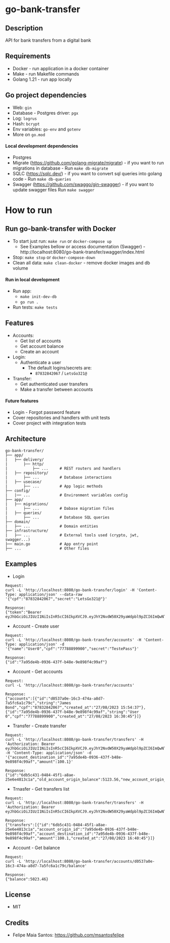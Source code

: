 # go-bank-transfer

## Description
API for bank transfers from a digital bank

## Requirements
- Docker - run application in a docker container
- Make - run Makefile commands
- Golang 1.21 - run app locally

## Go project dependencies
- Web: `gin`
- Database - Postgres driver: `pgx`
- Log: `logrus`
- Hash: `bcrypt`
- Env variables: `go-env` and `gotenv`
- More on `go.mod`

#### Local development dependencies
- Postgres
- Migrate (https://github.com/golang-migrate/migrate) - if you want to run migrations in database - Run `make db-migrate`
- SQLC (https://sqlc.dev/) - if you want to convert sql queries into golang code - Run `make db-queries`
- Swagger (https://github.com/swaggo/gin-swagger) - if you want to update swagger files Run `make swagger`

# How to run
## Run go-bank-transfer with Docker
- To start just run: `make run` or `docker-compose up`
    - See Examples bellow or access documentation (Swagger) - http://localhost:8080/go-bank-transfer/swagger/index.html
- Stop: `make stop` or `docker-compose-down`
- Clean all data: `make clean-docker` - remove docker images and db volume

#### Run in local development
- Run app:
    - `make init-dev-db`
    - `go run .`
- Run tests: `make tests`

## Features
- Accounts:
    - Get list of accounts
    - Get account balance
    - Create an account
- Login:
    - Authenticate a user
        - The default logins/secrets are:
            - `87832842067` / `LetsGo321@`
- Transfer:
    - Get authenticated user transfers
    - Make a transfer between accounts

#### Future features
- Login - Forgot password feature
- Cover repositories and handlers with unit tests
- Cover project with integration tests

## Architecture
```
go-bank-transfer/
├── app/
|   ├── delivery/
|       ├── http/
|           ├── ...     # REST routers and handlers
|   ├── repository/
|       ├── ...         # Database interactions
|   ├── usecase/    
|       ├── ...         # App logic methods
├── config/
|   |── ...             # Environment variables config
├── app/
|   ├── migrations/
|       ├── ...         # Dabase migration files
|   ├── queries/
|       ├── ...         # Database SQL queries
├── domain/
|   ├── ...             # Domain entities
├── infrastructure/
|   ├── ...             # External tools used (crypto, jwt, swagger...)
├── main.go             # App entry point
├── ...                 # Other files
```

## Examples
- Login
```
Request:
curl -L 'http://localhost:8080/go-bank-transfer/login' -H 'Content-Type: application/json' --data-raw '{"cpf":"87832842067","secret":"LetsGo321@"}'

Response:
{"token":"Bearer eyJhbGciOiJIUzI1NiIsInR5cCI6IkpXVCJ9.eyJhY2NvdW50X29yaWdpbl9pZCI6ImQwNTM3YTBlLTE2YzMtNDc0YS1hOGQ3LTdhNWZjNmExYzc5YyIsImV4cCI6MTY5MzE1NzkwNn0.NygThhB0G5jhjoRjn4yV3r_DmQfHakpxF6x4f_dxVZ0"}
```

- Account - Create user
```
Request: 
curl -L 'http://localhost:8080/go-bank-transfer/accounts' -H 'Content-Type: application/json' -d '{"name":"User0","cpf":"77788899900","secret":"TestePass"}'

Response:
{"id":"7a95de4b-0936-437f-b48e-9e898f4c99af"}
```

- Account - Get accounts
```
Request:
curl -L 'http://localhost:8080/go-bank-transfer/accounts'

Response:
{"accounts":[{"id":"d0537a0e-16c3-474a-a8d7-7a5fc6a1c79c","string":"James Bond","cpf":"87832842067","created_at":"27/08/2023 15:54:37"},{"id":"7a95de4b-0936-437f-b48e-9e898f4c99af","string":"User 0","cpf":"77788899900","created_at":"27/08/2023 16:30:45"}]}
```

- Transfer - Create transfer
```
Request:
curl -L 'http://localhost:8080/go-bank-transfer/transfers' -H 'Authorization: Bearer eyJhbGciOiJIUzI1NiIsInR5cCI6IkpXVCJ9.eyJhY2NvdW50X29yaWdpbl9pZCI6ImQwNTM3YTBlLTE2YzMtNDc0YS1hOGQ3LTdhNWZjNmExYzc5YyIsImV4cCI6MTY5MzE1NzkwNn0.NygThhB0G5jhjoRjn4yV3r_DmQfHakpxF6x4f_dxVZ0' -H 'Content-Type: application/json' -d '{"account_destination_id":"7a95de4b-0936-437f-b48e-9e898f4c99af","amount":100.1}'

Response:
{"id":"6db5c431-0484-45f1-a8ae-25e6e4813c1a","old_account_origin_balance":5123.56,"new_account_origin_balance":5023.46,"old_account_destination_balance":5123.56,"new_account_destination_balance":5223.66}
```

- Trnasfer - Get transfers list
```
Request:
curl -L 'http://localhost:8080/go-bank-transfer/transfers' -H 'Authorization: Bearer eyJhbGciOiJIUzI1NiIsInR5cCI6IkpXVCJ9.eyJhY2NvdW50X29yaWdpbl9pZCI6ImQwNTM3YTBlLTE2YzMtNDc0YS1hOGQ3LTdhNWZjNmExYzc5YyIsImV4cCI6MTY5MzE1NzkwNn0.NygThhB0G5jhjoRjn4yV3r_DmQfHakpxF6x4f_dxVZ0'

Response:
{"transfers":[{"id":"6db5c431-0484-45f1-a8ae-25e6e4813c1a","account_origin_id":"7a95de4b-0936-437f-b48e-9e898f4c99af","account_destination_id":"7a95de4b-0936-437f-b48e-9e898f4c99af","amount":100.1,"created_at":"27/08/2023 16:40:45"}]}
```

- Account - Get balance
```
Request:
curl -L 'http://localhost:8080/go-bank-transfer/accounts/d0537a0e-16c3-474a-a8d7-7a5fc6a1c79c/balance'

Response:
{"balance":5023.46}
```

## License
- MIT

## Credits
- Felipe Maia Santos: https://github.com/msantosfelipe